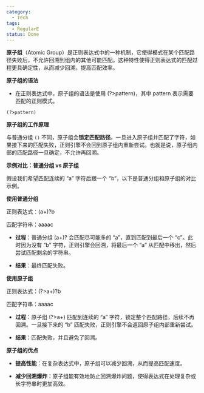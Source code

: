 ```yaml
---
category:
  - Tech
tags:
  - RegularE
status: Done
---
```

**原子组**（Atomic Group）是正则表达式中的一种机制，它使得模式在某个匹配路径失败后，不允许回溯到组内的其他可能匹配。这种特性使得正则表达式的匹配过程更具确定性，从而减少回溯，提高匹配效率。

**原子组的语法**

- 在正则表达式中，原子组的语法是使用 (?>pattern)，其中 pattern 表示需要匹配的正则模式。

```regex
(?>pattern)
```
  
**原子组的工作原理**

与普通分组 `()` 不同，原子组会**锁定匹配路径**。一旦进入原子组并匹配了字符，如果接下来的匹配失败，正则引擎不会回到原子组内重新尝试。也就是说，原子组内部的匹配路径一旦确定，不允许再回溯。

**示例对比：普通分组 vs 原子组**

假设我们希望匹配连续的 “a” 字符后跟一个 “b”，以下是普通分组和原子组的对比示例。

**使用普通分组**

正则表达式：(a+)?b

匹配字符串：aaaac

- **过程**：普通分组 (a+)? 会匹配尽可能多的 “a”，直到匹配到最后一个 “c”。此时因为没有 “b” 字符，正则引擎会回溯，将最后一个 “a” 从匹配中移出，然后尝试匹配剩余的字符串。

- **结果**：最终匹配失败。

**使用原子组**

正则表达式：(?>a+)?b

匹配字符串：aaaac

- **过程**：原子组 (?>a+) 匹配到连续的 “a” 字符，锁定整个匹配路径，后续不再回溯。一旦接下来的 “b” 匹配失败，正则引擎不会返回原子组内部重新尝试。

- **结果**：匹配失败，并且避免了回溯。

**原子组的优点**

- **提高性能**：在复杂表达式中，原子组可以减少回溯，从而提高匹配速度。

- **减少回溯爆炸**：原子组能有效地防止回溯爆炸问题，使得表达式在处理复杂或长字符串时更加高效。
